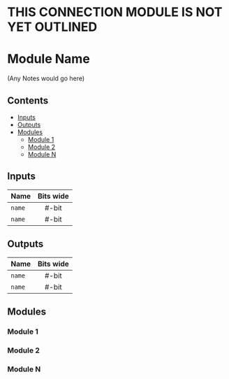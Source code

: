 # THIS CONNECTION MODULE IS NOT YET OUTLINED #

# Module Name #
(Any Notes would go here)

## Contents
* [Inputs](#inputs)
* [Outputs](#outputs)
* [Modules](#modules)
  * [Module 1](#module1)
  * [Module 2](#module2)
  * [Module N](#moduleN)

## Inputs
|Name|Bits wide|
|:---|:---:|
|```name```|#-bit|
|```name```|#-bit|

## Outputs
|Name|Bits wide|
|:---|:---:|
|```name```|#-bit|
|```name```|#-bit|

## Modules

### Module 1

### Module 2

### Module N
